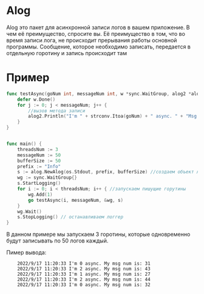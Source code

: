 # Alog

Alog это пакет для асинхронной записи логов в вашем приложение. В чем её преимущество, спросите вы.
Её преимущество в том, что во время записи лога, не происходит прерывания работы основной программы.
Сообщение, которое необходимо записать, передается в отдельную горотину и запись происходит там

# Пример

```go
func testAsync(goNum int, messageNum int, w *sync.WaitGroup, alog2 *alog.Alog) {
	defer w.Done()
	for j := 0; j < messageNum; j++ {
		//вызов метода записи
        alog2.Println("I'm " + strconv.Itoa(goNum) + " async. " + "Msg num is: " + strconv.Itoa(j))
    }
}


func main() {
    threadsNum := 3
	messageNum := 50
	bufferSize := 50
	prefix := "Info"
    s := alog.NewAlog(os.Stdout, prefix, bufferSize) //создаем объект логера 
    wg := sync.WaitGroup{}
    s.StartLogging()
    for i := 0; i < threadsNum; i++ { //запускаем пишущие горутины 
        wg.Add(1)
        go testAsync(i, messageNum, &wg, s) 
    }
    wg.Wait()
    s.StopLogging() // останавливаем логгер
}
```
В данном примере мы запускаем 3 горотины, которые одновременно будут записывать по 50 логов каждый.

Пимер вывода:
```
    2022/9/17 11:20:33 I'm 0 async. My msg num is: 31
    2022/9/17 11:20:33 I'm 2 async. My msg num is: 43
    2022/9/17 11:20:33 I'm 1 async. My msg num is: 27
    2022/9/17 11:20:33 I'm 2 async. My msg num is: 44
    2022/9/17 11:20:33 I'm 0 async. My msg num is: 32
```
